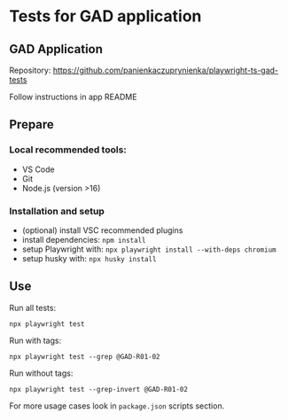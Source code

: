 # Tests for GAD application

## GAD Application

Repository: https://github.com/panienkaczuprynienka/playwright-ts-gad-tests

Follow instructions in app README

## Prepare

### Local recommended tools:

- VS Code
- Git
- Node.js (version >16)

### Installation and setup

- (optional) install VSC recommended plugins
- install dependencies: `npm install`
- setup Playwright with: `npx playwright install --with-deps chromium`
- setup husky with: `npx husky install`

## Use

Run all tests:

```
npx playwright test
```

Run with tags:

```
npx playwright test --grep @GAD-R01-02
```

Run without tags:

```
npx playwright test --grep-invert @GAD-R01-02
```

For more usage cases look in `package.json` scripts section.
